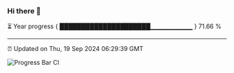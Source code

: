### Hi there 👋

⏳ Year progress { █████████████████████▁▁▁▁▁▁▁▁▁ } 71.66 %

---

⏰ Updated on Thu, 19 Sep 2024 06:29:39 GMT

![Progress Bar CI](https://github.com/ZhaoGui/ZhaoGui/workflows/Progress%20Bar%20CI/badge.svg)
